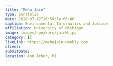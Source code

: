 ```yaml
---
title: "Meha Jain"
type: portfolio
date: 2018-07-12T16:59:54+06:06
caption: Environmental Informatics and Justice
affiliation: University of Michigan
image: images/speakers/jainM.jpg
category: []
liveLink: https://mehajain.weebly.com
client:
submitDate:
location: Ann Arbor, MI
---
```

